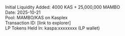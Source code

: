 Initial Liquidity Added: 4000 KAS + 25,000,000 MAMBO  
Date: 2025-10-21  
Pool: MAMBO/KAS on Kasplex  
Transaction ID: [link to explorer]  
LP Tokens Held In: kaspa:xxxxxxxx (LP wallet)
